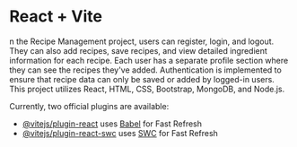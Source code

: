 # React + Vite

n the Recipe Management project, users can register, login, and logout. They can also add recipes, save recipes, and view detailed ingredient information for each recipe. Each user has a separate profile section where they can see the recipes they've added. Authentication is implemented to ensure that recipe data can only be saved or added by logged-in users. This project utilizes React, HTML, CSS, Bootstrap, MongoDB, and Node.js.

Currently, two official plugins are available:

- [@vitejs/plugin-react](https://github.com/vitejs/vite-plugin-react/blob/main/packages/plugin-react/README.md) uses [Babel](https://babeljs.io/) for Fast Refresh
- [@vitejs/plugin-react-swc](https://github.com/vitejs/vite-plugin-react-swc) uses [SWC](https://swc.rs/) for Fast Refresh
